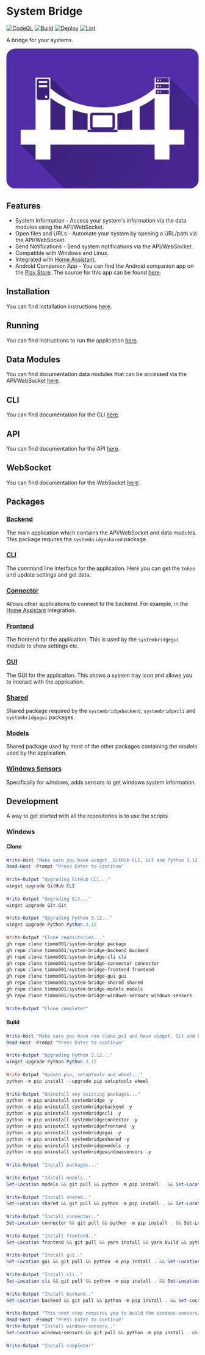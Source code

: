 # System Bridge

[![CodeQL](https://github.com/timmo001/system-bridge/actions/workflows/codeql.yml/badge.svg)](https://github.com/timmo001/system-bridge/actions/workflows/codeql.yml)
[![Build](https://github.com/timmo001/system-bridge/actions/workflows/build-container.yml/badge.svg)](https://github.com/timmo001/system-bridge/actions/workflows/build-container.yml)
[![Deploy](https://github.com/timmo001/system-bridge/actions/workflows/deploy.yml/badge.svg)](https://github.com/timmo001/system-bridge/actions/workflows/deploy.yml)
[![Lint](https://github.com/timmo001/system-bridge/actions/workflows/lint.yml/badge.svg)](https://github.com/timmo001/system-bridge/actions/workflows/lint.yml)

A bridge for your systems.

![Logo](./resources/system-bridge-rect.png)

## Features

- System Information - Access your system's information via the data modules using the API/WebSocket.
- Open files and URLs - Automate your system by opening a URL/path via the API/WebSocket.
- Send Notifications - Send system notifications via the API/WebSocket.
- Compatible with Windows and Linux.
- Integrated with [Home Assistant](https://www.home-assistant.io/integrations/system_bridge).
- Android Companion App - You can find the Android companion app on the [Play Store](https://play.google.com/store/apps/details?id=dev.timmo.systembridge). The source for this app can be found [here](https://github.com/timmo001/system-bridge-android-companion).

## Installation

You can find installation instructions [here](https://system-bridge.timmo.dev/docs/install).

## Running

You can find instructions to run the application [here](https://system-bridge.timmo.dev/docs/running).

## Data Modules

You can find documentation data modules that can be accessed via the API/WebSocket [here](https://system-bridge.timmo.dev/#modules).

## CLI

You can find documentation for the CLI [here](https://system-bridge.timmo.dev/docs/cli).

## API

You can find documentation for the API [here](https://system-bridge.timmo.dev/docs/api/data).

## WebSocket

You can find documentation for the WebSocket [here](https://system-bridge.timmo.dev/docs/websocket/data-get).

## Packages

### [Backend](https://github.com/timmo001/system-bridge-backend)

The main application which contains the API/WebSocket and data modules. This package requires the `systembridgeshared` package.

### [CLI](https://github.com/timmo001/system-bridge-cli)

The command line interface for the application. Here you can get the `token` and update settings and get data.

### [Connector](https://github.com/timmo001/system-bridge-connector)

Allows other applications to connect to the backend. For example, in the [Home Assistant](https://www.home-assistant.io/integrations/system_bridge) integration.

### [Frontend](https://github.com/timmo001/system-bridge-frontend)

The frontend for the application. This is used by the `systembridgegui` module to show settings etc.

### [GUI](https://github.com/timmo001/system-bridge-gui)

The GUI for the application. This shows a system tray icon and allows you to interact with the application.

### [Shared](https://github.com/timmo001/system-bridge-shared)

Shared package required by the `systembridgebackend`, `systembridgecli` and `systembridgegui` packages.

### [Models](https://github.com/timmo001/system-bridge-models)

Shared package used by most of the other packages containing the models used by the application.

### [Windows Sensors](https://github.com/timmo001/system-bridge-windows-sensors)

Specifically for windows, adds sensors to get windows system information.

## Development

A way to get started with all the repositories is to use the scripts

### Windows

#### Clone

```powershell
Write-Host "Make sure you have winget, GitHub CLI, Git and Python 3.12 installed before running this script!"
Read-Host -Prompt "Press Enter to continue"

Write-Output "Upgrading GitHub CLI..."
winget upgrade GitHub.CLI

Write-Output "Upgrading Git..."
winget upgrade Git.Git

Write-Output "Upgrading Python 3.12..."
winget upgrade Python.Python.3.12

Write-Output "Clone repositories..."
gh repo clone timmo001/system-bridge package
gh repo clone timmo001/system-bridge-backend backend
gh repo clone timmo001/system-bridge-cli cli
gh repo clone timmo001/system-bridge-connector connector
gh repo clone timmo001/system-bridge-frontend frontend
gh repo clone timmo001/system-bridge-gui gui
gh repo clone timmo001/system-bridge-shared shared
gh repo clone timmo001/system-bridge-models models
gh repo clone timmo001/system-bridge-windows-sensors windows-sensors

Write-Output "Clone complete!"
```

#### Build

```powershell
Write-Host "Make sure you have ran clone.ps1 and have winget, Git and Python 3.12 installed before running this script!"
Read-Host -Prompt "Press Enter to continue"

Write-Output "Upgrading Python 3.12..."
winget upgrade Python.Python.3.12

Write-Output "Update pip, setuptools and wheel..."
python -m pip install --upgrade pip setuptools wheel

Write-Output "Uninstall any existing packages..."
python -m pip uninstall systembridge -y
python -m pip uninstall systembridgebackend -y
python -m pip uninstall systembridgecli -y
python -m pip uninstall systembridgeconnector -y
python -m pip uninstall systembridgefrontend -y
python -m pip uninstall systembridgegui -y
python -m pip uninstall systembridgeshared -y
python -m pip uninstall systembridgemodels -y
python -m pip uninstall systembridgewindowssensors -y

Write-Output "Install packages..."

Write-Output "Install models.."
Set-Location models && git pull && python -m pip install . && Set-Location ..

Write-Output "Install shared.."
Set-Location shared && git pull && python -m pip install . && Set-Location ..

Write-Output "Install connector.."
Set-Location connector && git pull && python -m pip install . && Set-Location ..

Write-Output "Install frontend.."
Set-Location frontend && git pull && yarn install && yarn build && python -m pip install . && Set-Location ..

Write-Output "Install gui.."
Set-Location gui && git pull && python -m pip install . && Set-Location ..

Write-Output "Install cli.."
Set-Location cli && git pull && python -m pip install . && Set-Location ..

Write-Output "Install backend.."
Set-Location backend && git pull && python -m pip install . && Set-Location ..

Write-Output "This next step requires you to build the windows-sensors/WindowsSensors/WindowsSensors.sln solution in Visual Studio."
Read-Host -Prompt "Press Enter to continue"
Write-Output "Install windows-sensors.."
Set-Location windows-sensors && git pull && python -m pip install . && Set-Location ..

Write-Output "Install complete!"
```
